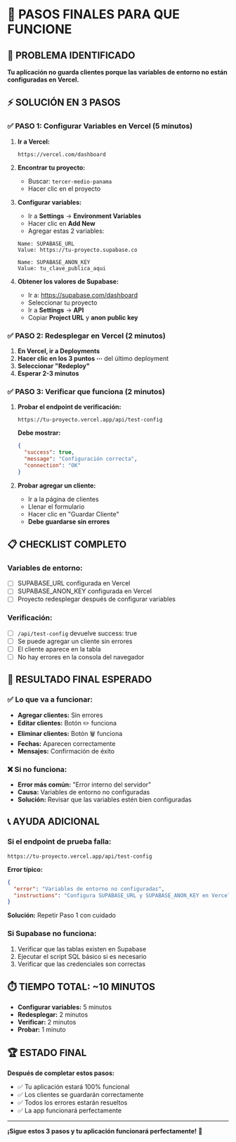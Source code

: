 # 🎯 PASOS FINALES PARA QUE FUNCIONE

## 🚨 PROBLEMA IDENTIFICADO
**Tu aplicación no guarda clientes porque las variables de entorno no están configuradas en Vercel.**

## ⚡ SOLUCIÓN EN 3 PASOS

### ✅ PASO 1: Configurar Variables en Vercel (5 minutos)

1. **Ir a Vercel:**
   ```
   https://vercel.com/dashboard
   ```

2. **Encontrar tu proyecto:**
   - Buscar: `tercer-medio-panama`
   - Hacer clic en el proyecto

3. **Configurar variables:**
   - Ir a **Settings** → **Environment Variables**
   - Hacer clic en **Add New**
   - Agregar estas 2 variables:

   ```
   Name: SUPABASE_URL
   Value: https://tu-proyecto.supabase.co
   
   Name: SUPABASE_ANON_KEY
   Value: tu_clave_publica_aqui
   ```

4. **Obtener los valores de Supabase:**
   - Ir a: https://supabase.com/dashboard
   - Seleccionar tu proyecto
   - Ir a **Settings** → **API**
   - Copiar **Project URL** y **anon public key**

### ✅ PASO 2: Redesplegar en Vercel (2 minutos)

1. **En Vercel, ir a Deployments**
2. **Hacer clic en los 3 puntos ⋯** del último deployment
3. **Seleccionar "Redeploy"**
4. **Esperar 2-3 minutos**

### ✅ PASO 3: Verificar que funciona (2 minutos)

1. **Probar el endpoint de verificación:**
   ```
   https://tu-proyecto.vercel.app/api/test-config
   ```
   
   **Debe mostrar:**
   ```json
   {
     "success": true,
     "message": "Configuración correcta",
     "connection": "OK"
   }
   ```

2. **Probar agregar un cliente:**
   - Ir a la página de clientes
   - Llenar el formulario
   - Hacer clic en "Guardar Cliente"
   - **Debe guardarse sin errores**

## 📋 CHECKLIST COMPLETO

### Variables de entorno:
- [ ] SUPABASE_URL configurada en Vercel
- [ ] SUPABASE_ANON_KEY configurada en Vercel
- [ ] Proyecto redesplegar después de configurar variables

### Verificación:
- [ ] `/api/test-config` devuelve success: true
- [ ] Se puede agregar un cliente sin errores
- [ ] El cliente aparece en la tabla
- [ ] No hay errores en la consola del navegador

## 🎉 RESULTADO FINAL ESPERADO

### ✅ **Lo que va a funcionar:**
- **Agregar clientes:** Sin errores
- **Editar clientes:** Botón ✏️ funciona
- **Eliminar clientes:** Botón 🗑️ funciona  
- **Fechas:** Aparecen correctamente
- **Mensajes:** Confirmación de éxito

### ❌ **Si no funciona:**
- **Error más común:** "Error interno del servidor"
- **Causa:** Variables de entorno no configuradas
- **Solución:** Revisar que las variables estén bien configuradas

## 📞 AYUDA ADICIONAL

### Si el endpoint de prueba falla:
```
https://tu-proyecto.vercel.app/api/test-config
```

**Error típico:**
```json
{
  "error": "Variables de entorno no configuradas",
  "instructions": "Configura SUPABASE_URL y SUPABASE_ANON_KEY en Vercel"
}
```

**Solución:** Repetir Paso 1 con cuidado

### Si Supabase no funciona:
1. Verificar que las tablas existen en Supabase
2. Ejecutar el script SQL básico si es necesario
3. Verificar que las credenciales son correctas

## ⏱️ TIEMPO TOTAL: ~10 MINUTOS

- **Configurar variables:** 5 minutos
- **Redesplegar:** 2 minutos  
- **Verificar:** 2 minutos
- **Probar:** 1 minuto

## 🏆 ESTADO FINAL

**Después de completar estos pasos:**
- ✅ Tu aplicación estará 100% funcional
- ✅ Los clientes se guardarán correctamente
- ✅ Todos los errores estarán resueltos
- ✅ La app funcionará perfectamente

---

**¡Sigue estos 3 pasos y tu aplicación funcionará perfectamente!** 🚀 
